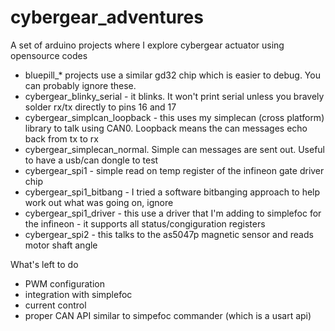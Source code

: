 # cybergear_adventures
A set of arduino projects where I explore cybergear actuator using opensource codes

 * bluepill_* projects use a similar gd32 chip which is easier to debug.  You can probably ignore these.
 * cybergear_blinky_serial - it blinks.  It won't print serial unless you bravely solder rx/tx directly to pins 16 and 17
 * cybergear_simplcan_loopback - this uses my simplecan (cross platform) library to talk using CAN0.  Loopback means the can messages echo back from tx to rx
 * cybergear_simplecan_normal.  Simple can messages are sent out.  Useful to have a usb/can dongle to test 
 * cybergear_spi1 - simple read on temp register of the infineon gate driver chip
 * cybergear_spi1_bitbang - I tried a software bitbanging approach to help work out what was going on, ignore
 * cybergear_spi1_driver - this use a driver that I'm adding to simplefoc for the infineon - it supports all status/congiguration registers
 * cybergear_spi2 - this talks to the as5047p magnetic sensor and reads motor shaft angle

What's left to do
 * PWM configuration
 * integration with simplefoc
 * current control 
 * proper CAN API similar to simpefoc commander (which is a usart api)
